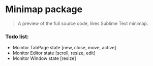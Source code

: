 # Minimap package
> A preview of the full source code, likes Sublime Text minimap.


### Todo list:

* Mointor TabPage state [new, close, move, active]
* Monitor Editor state [scroll, resize, edit]
* Monitor Window state [resize]
